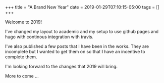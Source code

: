 +++
title = "A Brand New Year"
date = 2019-01-29T07:10:15-05:00
tags = []
+++

Welcome to 2019!

I've changed my layout to academic and my setup to use github pages and hugo with continous integration with travis.

I've also published a few posts that I have been in the works. They are incomplete but I wanted to get them on so that I have an incentive to complete them.

I'm looking forward to the changes that 2019 will bring.

More to come ...